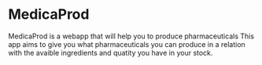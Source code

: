 # MedicaProd
MedicaProd is a webapp that will help you to produce pharmaceuticals 
This app aims to give you what pharmaceuticals you can produce in a relation with the avaible ingredients and quatity you have in your stock.
